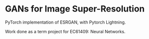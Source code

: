 # GANs for Image Super-Resolution
PyTorch implementation of ESRGAN, with Pytorch Lightning.

Work done as a term project for EC61409: Neural Networks.
